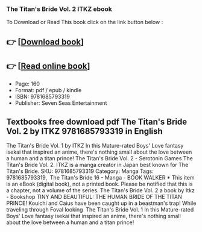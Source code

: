 ### The Titan's Bride Vol. 2 ITKZ ebook

To Download or Read This book click on the link button below :

## 👉  [**[Download book](http://get-pdfs.com/download.php?group=book&from=github.com&id=655552&lnk=1081 "Download book")**]

## 👉  [**[Read online book](http://get-pdfs.com/download.php?group=book&from=github.com&id=655552&lnk=1081 "Read online book")**]


* Page: 160
* Format: pdf / epub / kindle
* ISBN: 9781685793319
* Publisher: Seven Seas Entertainment



## Textbooks free download pdf The Titan's Bride Vol. 2 by ITKZ 9781685793319 in English



 The Titan&#039;s Bride Vol. 1 by ITKZ In this Mature-rated Boys&#039; Love fantasy isekai that inspired an anime, there&#039;s nothing small about the love between a human and a titan prince!
 The Titan&#039;s Bride Vol. 2 - Serotonin Games The Titan&#039;s Bride Vol. 2. ITKZ is a manga creator in Japan best known for The Titan&#039;s Bride. SKU: 9781685793319 Category: Manga Tags: 9781685793319, 
 The Titan&#039;s Bride 16 - Manga - BOOK  WALKER * This item is an eBook (digital book), not a printed book. Please be notified that this is a chapter, not a volume of the series.
 The Titan&#039;s Bride Vol. 2 a book by Itkz - Bookshop TINY AND BEAUTIFUL: THE HUMAN BRIDE OF THE TITAN PRINCE! Kouichi and Caius have been caught up in a beastman&#039;s trap! While traveling through Foval looking 
 The Titan&#039;s Bride Vol. 1 In this Mature-rated Boys&#039; Love fantasy isekai that inspired an anime, there&#039;s nothing small about the love between a human and a titan prince!





